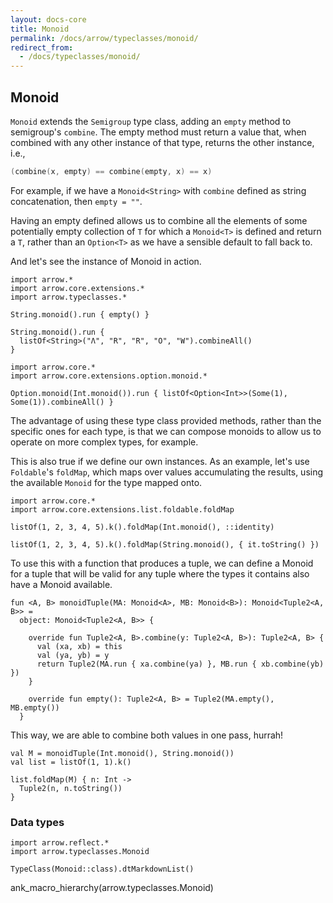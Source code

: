 ```yaml
---
layout: docs-core
title: Monoid
permalink: /docs/arrow/typeclasses/monoid/
redirect_from:
  - /docs/typeclasses/monoid/
---
```


## Monoid




`Monoid` extends the `Semigroup` type class, adding an `empty` method to semigroup's `combine`. The empty method must return a value that, when combined with any other instance of that type, returns the other instance, i.e.,

```kotlin
(combine(x, empty) == combine(empty, x) == x)
```

For example, if we have a `Monoid<String>` with `combine` defined as string concatenation, then `empty = ""`.

Having an empty defined allows us to combine all the elements of some potentially empty collection of `T` for which a `Monoid<T>` is defined and return a `T`, rather than an `Option<T>` as we have a sensible default to fall back to.

And let's see the instance of Monoid<String> in action.

```kotlin:ank
import arrow.*
import arrow.core.extensions.*
import arrow.typeclasses.*

String.monoid().run { empty() }
```

```kotlin:ank
String.monoid().run {
  listOf<String>("Λ", "R", "R", "O", "W").combineAll()
}
```

```kotlin:ank
import arrow.core.*
import arrow.core.extensions.option.monoid.*

Option.monoid(Int.monoid()).run { listOf<Option<Int>>(Some(1), Some(1)).combineAll() }
```

The advantage of using these type class provided methods, rather than the specific ones for each type, is that we can compose monoids to allow us to operate on more complex types, for example.

This is also true if we define our own instances. As an example, let's use `Foldable`'s `foldMap`, which maps over values accumulating the results, using the available `Monoid` for the type mapped onto.

```kotlin:ank
import arrow.core.*
import arrow.core.extensions.list.foldable.foldMap

listOf(1, 2, 3, 4, 5).k().foldMap(Int.monoid(), ::identity)
```

```kotlin:ank
listOf(1, 2, 3, 4, 5).k().foldMap(String.monoid(), { it.toString() })
```

To use this with a function that produces a tuple, we can define a Monoid for a tuple that will be valid for any tuple where the types it contains also have a Monoid available.

```kotlin:ank:silent
fun <A, B> monoidTuple(MA: Monoid<A>, MB: Monoid<B>): Monoid<Tuple2<A, B>> =
  object: Monoid<Tuple2<A, B>> {

    override fun Tuple2<A, B>.combine(y: Tuple2<A, B>): Tuple2<A, B> {
      val (xa, xb) = this
      val (ya, yb) = y
      return Tuple2(MA.run { xa.combine(ya) }, MB.run { xb.combine(yb) })
    }

    override fun empty(): Tuple2<A, B> = Tuple2(MA.empty(), MB.empty())
  }
```

This way, we are able to combine both values in one pass, hurrah!

```kotlin:ank
val M = monoidTuple(Int.monoid(), String.monoid())
val list = listOf(1, 1).k()

list.foldMap(M) { n: Int ->
  Tuple2(n, n.toString())
}
```


### Data types

```kotlin:ank:replace
import arrow.reflect.*
import arrow.typeclasses.Monoid

TypeClass(Monoid::class).dtMarkdownList()
```

ank_macro_hierarchy(arrow.typeclasses.Monoid)

